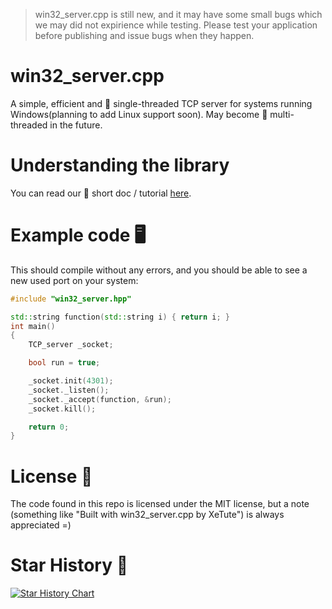> win32_server.cpp is still new, and it may have some small bugs which we may did not expirience while testing. Please test your application before publishing and issue bugs when they happen.

# win32_server.cpp
A simple, efficient and 🤞 single-threaded TCP server for systems running Windows(planning to add Linux support soon). May become 🙌 multi-threaded in the future.

# Understanding the library
You can read our 📖 short doc / tutorial [here](https://github.com/XeTute/win32_server.cpp/wiki).

# Example code 🖥️
This should compile without any errors, and you should be able to see a new used port on your system:
```cpp
#include "win32_server.hpp"

std::string function(std::string i) { return i; }
int main()
{
	TCP_server _socket;

	bool run = true;

	_socket.init(4301);
	_socket._listen();
	_socket._accept(function, &run);
	_socket.kill();

	return 0;
}
```

# License 📎
The code found in this repo is licensed under the MIT license, but a note (something like "Built with win32_server.cpp by XeTute") is always appreciated =)

# Star History 🌟
[![Star History Chart](https://api.star-history.com/svg?repos=XeTute/win32_server.cpp&type=Date)](https://star-history.com/#XeTute/win32_server.cpp&Date)
